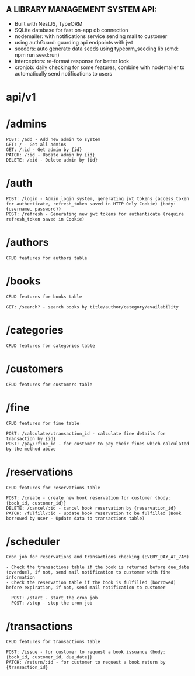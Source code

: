 ## A LIBRARY MANAGEMENT SYSTEM API:

- Built with NestJS, TypeORM
- SQLite database for fast on-app db connection
- nodemailer: with notifications service sending mail to customer
- using authGuard: guarding api endpoints with jwt
- seeders: auto generate data seeds using typeorm_seeding lib (cmd: npm run seed:run)
- interceptors: re-format response for better look
- cronjob: daily checking for some features, combine with nodemailer to automatically send notifications to users

# api/v1

# /admins

    POST: /add - Add new admin to system
    GET: / - Get all admins
    GET: /:id - Get admin by {id}
    PATCH: /:id - Update admin by {id}
    DELETE: /:id - Delete admin by {id}

# /auth

    POST: /login - Admin login system, generating jwt tokens (access_token for authenticate, refresh_token saved in HTTP Only Cookie) {body: {username, password}}
    POST: /refresh - Generating new jwt tokens for authenticate (require refresh_token saved in Cookie)

# /authors

    CRUD features for authors table

# /books

    CRUD features for books table

    GET: /search? - search books by title/author/category/availability

# /categories

    CRUD features for categories table

# /customers

    CRUD features for customers table

# /fine

    CRUD features for fine table

    POST: /calculate/:transaction_id - calculate fine details for transaction by {id}
    POST: /pay/:fine_id - for customer to pay their fines which calculated by the method above

# /reservations

    CRUD features for reservations table

    POST: /create - create new book reservation for customer {body: {book_id, customer_id}}
    DELETE: /cancel/:id - cancel book reservation by {reservation_id}
    PATCH: /fulfill/:id - update book reservation to be fulfilled (Book borrowed by user - Update data to transactions table)

# /scheduler

    Cron job for reservations and transactions checking (EVERY_DAY_AT_7AM)

    - Check the transactions table if the book is returned before due_date (overdue), if not, send mail notification to customer with fine information
    - Check the reservation table if the book is fulfilled (borrowed) before expiration, if not, send mail notification to customer

      POST: /start - start the cron job
      POST: /stop - stop the cron job

# /transactions

    CRUD features for transactions table

    POST: /issue - for customer to request a book issuance {body: {book_id, customer_id, due_date}}
    PATCH: /return/:id - for customer to request a book return by {transaction_id}
